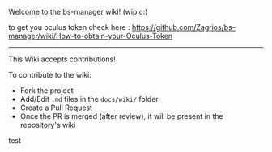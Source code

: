 Welcome to the bs-manager wiki! (wip c:)

to get you oculus token check here : https://github.com/Zagrios/bs-manager/wiki/How-to-obtain-your-Oculus-Token

---

This Wiki accepts contributions!

To contribute to the wiki:

- Fork the project
- Add/Edit `.md` files in the `docs/wiki/` folder
- Create a Pull Request
- Once the PR is merged (after review), it will be present in the repository's wiki

test

